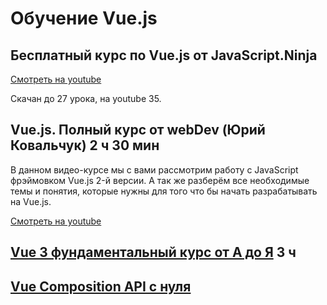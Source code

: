 # Обучение Vue.js

## Бесплатный курс по Vue.js от JavaScript.Ninja

[Смотреть на youtube](https://www.youtube.com/playlist?list=PLvTBThJr861yMBhpKafII3HZLAYujuNWw)

Скачан до 27 урока, на youtube 35.

## Vue.js. Полный курс от webDev (Юрий Ковальчук) 2 ч 30 мин

В данном видео-курсе мы с вами рассмотрим работу с JavaScript фрэймовком Vue.js 2-й версии. А так же разберём все необходимые темы и понятия, которые нужны для того что бы начать разрабатывать на Vue.js.

[Смотреть на youtube](https://www.youtube.com/watch?v=6wYu4_6hcDY)

## [Vue 3 фундаментальный курс от А до Я](https://www.youtube.com/watch?v=XzLuMtDelGk) 3 ч

## [Vue Composition API с нуля](https://www.youtube.com/playlist?list=PL-FhWbGlJPfaCm9Qx7G9wQqtt2_yBT92V)
